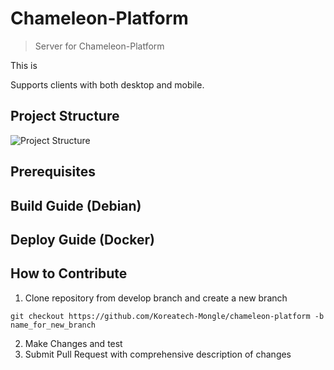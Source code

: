# Chameleon-Platform
> Server for Chameleon-Platform

This is 

Supports clients with both desktop and mobile.

## Project Structure

![Project Structure](https://github.com/kkx7787/Readme_Test/assets/115688628/b0f34161-7e28-4c63-8c14-84ef154c3892)

## Prerequisites
## Build Guide (Debian)
## Deploy Guide (Docker)
## How to Contribute
1. Clone repository from develop branch and create a new branch

``` 
git checkout https://github.com/Koreatech-Mongle/chameleon-platform -b name_for_new_branch
```

2. Make Changes and test
3. Submit Pull Request with comprehensive description of changes

